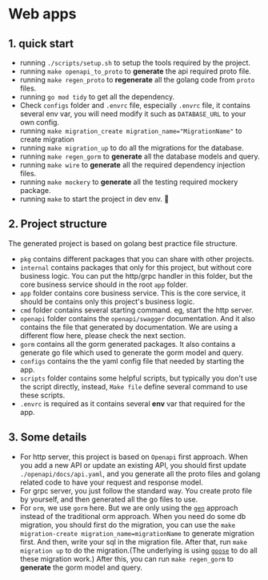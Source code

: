 # Web apps

## 1. quick start

- running `./scripts/setup.sh` to setup the tools required by the project.
- running `make openapi_to_proto` to **generate** the api required proto file.
- running `make regen_proto` to **regenerate** all the golang code from `proto` files.
- running `go mod tidy` to get all the dependency.
- Check `configs` folder and `.envrc` file, especially `.envrc` file, it contains several env var, you will need modify it such as `DATABASE_URL` to your own config.
- running `make migration_create migration_name="MigrationName"` to create migration
- running `make migration_up` to do all the migrations for the database.
- running `make regen_gorm` to **generate** all the database models and query.
- running `make wire` to **generate** all the required dependency injection files.
- running `make mockery` to **generate** all the testing required mockery package.
- running `make` to start the project in dev env. 🚀

## 2. Project structure

The generated project is based on golang best practice file structure.

- `pkg` contains different packages that you can share with other projects.
- `internal` contains packages that only for this project, but without core business logic. You can put the http/grpc handler in this folder, but the core business service should in the root `app` folder.
- `app` folder contains core business service. This is the core service, it should be contains only this project's business logic.
- `cmd` folder contains several starting command. eg, start the http server.
- `openapi` folder contains the `openapi/swagger` documentation. And it also contains the file that generated by documentation. We are using a different flow here, please check the next section.
- `gorm` contains all the gorm generated packages. It also contains a generate go file which used to generate the gorm model and query.
- `configs` contains the the yaml config file that needed by starting the app.
- `scripts` folder contains some helpful scripts, but typically you don't use the script directly, instead, `Make file` define several command to use these scripts.
- `.envrc` is required as it contains several **env** var that required for the app.

## 3. Some details

- For http server, this project is based on `Openapi` first approach. When you add a new API or update an existing API, you should first update `./openapi/docs/api.yaml`, and you generate all the proto files and golang related code to have your request and response model.
- For grpc server, you just follow the standard way. You create proto file by yourself, and then generated all the go files to use.
- For `orm`, we use `gorm` here. But we are only using the [`gen`](https://gorm.io/gen/) approach instead of the traditional orm approach. When you need do some db migration, you should first do the migration, you can use the `make migration-create migration_name=migrationName` to generate migration first. And then, write your sql in the migration file. After that, run `make migration up` to do the migration.(The underlying is using [`goose`](https://github.com/pressly/goose) to do all these migration work.) After this, you can run `make regen_gorm` to **generate** the gorm model and query.
